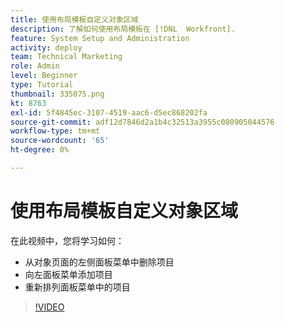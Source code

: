 ```yaml
---
title: 使用布局模板自定义对象区域
description: 了解如何使用布局模板在 [!DNL  Workfront].
feature: System Setup and Administration
activity: deploy
team: Technical Marketing
role: Admin
level: Beginner
type: Tutorial
thumbnail: 335075.png
kt: 8763
exl-id: 5f4845ec-3107-4519-aac6-d5ec868202fa
source-git-commit: adf12d7846d2a1b4c32513a3955c080905044576
workflow-type: tm+mt
source-wordcount: '65'
ht-degree: 0%

---
```


# 使用布局模板自定义对象区域

在此视频中，您将学习如何：

* 从对象页面的左侧面板菜单中删除项目
* 向左面板菜单添加项目
* 重新排列面板菜单中的项目

>[!VIDEO](https://video.tv.adobe.com/v/335075/?quality=12)
